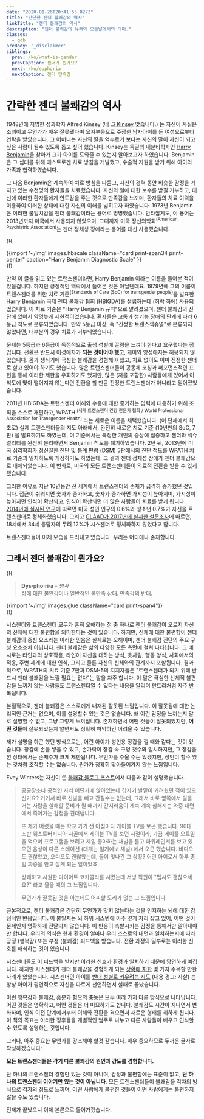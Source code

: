 ```yaml
---
date: "2020-01-26T20:41:55.827Z"
title: "간단한 젠더 불쾌감의 역사"
linkTitle: "젠더 불쾌감의 역사"
description: "젠더 불쾌감의 유래와 오늘날에서의 의미."
classes:
  - gdb
preBody: '_disclaimer'
siblings:
  prev: /ko/what-is-gender
  prevCaption: 젠더가 뭔가요?
  next: /ko/euphoria
  nextCaption: 젠더 만족감
---
```


# 간략한 젠더 불쾌감의 역사

1948년에 저명한 성과학자 Alfred Kinsey (네 [*그* Kinsey](https://en.wikipedia.org/wiki/Alfred_Kinsey) 맞습니다.) 는 자신이 사실은 소녀이고 무언가가 매우 잘못됐다며 요지부동으로 주장한 남자아이를 둔 여성으로부터 연락을 받았습니다. 그 어머니는 자신의 딸을 억누르기 보다는 자신의 딸이 자신이 되고 싶은 사람이 될수 있도록 돕고 싶어 했습니다. Kinsey는 독일의 내분비학자인 [Harry Benjamin](https://en.wikipedia.org/wiki/Harry_Benjamin)을 찾아가 그가 아이를 도와줄 수 있는지 알아보고자 하였습니다. Benjamin은 그 십대를 위해 에스트로겐 치료 방침을 개발했고, 수술적 지원을 받기 위해 아이의 가족과 협력하였습니다.

그 다음 Benjamin은 계속하여 치료 방침을 다듬고, 자신의 경력 동안 비슷한 감정을 가지고 있는 수천명의 환자들을 치료했습니다. 자신의 일에 대한 보수를 받길 거부하고, 대신에 이러한 환자들에게 안도감을 주는 것으로 만족감을 느끼며, 환자들의 치료 이력을 이용하여 이러한 상태에 대한 자신의 이해를 넓히고자 하였습니다. 1973년 Benjamin은 이러한 불일치감을 젠더 불쾌감이라는 용어로 명명했습니다. 안타깝게도, 이 용어는 2013년까지 미국에서 사용되지 않았으며, 그때까지 미국 정신의학회<sup>(American Psychiatric Association)</sup>는 젠더 정체성 장애라는 용어를 대신 사용했습니다.

{!{
<div class="gutter print-inline">
  {{import '~/img' images.hbscale
    className="card print-span34 print-center"
    caption="Harry Benjamin Diagnostic Scale"
  }}
</div>
}!}

만약 이 글을 읽고 있는 트랜스젠더라면, Harry Benjamin 이라는 이름을 들어본 적이 있을겁니다. 하지만 긍정적인 맥락에서 들어본 것은 아닐텐데요. 1979년에 그의 이름이 트랜스젠더를 위한 치료 기준<sup>(Standards of Care (SoC) for transgender people)</sup>을 발표한 Harry Benjamin 국제 젠더 불쾌감 협회 (HBIGDA)를 설립하는데 (허락 하에) 사용되었습니다. 이 치료 기준은 "Harry Benjamin 규칙"으로 알려졌으며, 젠더 불쾌감의 진단에 있어서 악명높게 제한적이었습니다. 환자들은 고통과 성기능 장애의 단계에 따라 6등급 척도로 분류되었습니다. 만약 5등급 이상, 즉 "진정한 트랜스섹슈얼"로 분류되지 않았다면, 대부분의 경우 치료가 거부되었습니다.

문제는 5등급과 6등급이 독점적으로 출생 성별에 끌림을 느껴야 한다고 요구했다는 점입니다. 전환은 반드시 이성애자가 **되는 것이어야 했고**, 게이와 양성애자는 허용되지 않았습니다. 몸과 생식기에 극심한 불쾌감을 경험해야 했고, 치료 없이도 이미 진정한 젠더로 살고 있어야 하기도 했습니다. 많은 트랜스젠더들이 공동체 코칭과 퍼포먼스적인 표현을 통해 이러한 제한을 우회하기도 했지만, 많은 (저를 포함한) 사람들에게 있어서 이 척도에 맞아 떨어지지 않는다면 전환을 할 만큼 진정한 트랜스젠더가 아니라고 믿어졌었습니다.

2011년 HBIGDA는 트랜스젠더 이해와 수용에 대한 증가하는 압력에 대응하기 위해 조직을 스스로 재편하고, WPATH <sup>(세계 트랜스젠더 건강 전문가 협회 / World Professional Association for Transgender Health)</sup> 라는 새로운 이름을 채택했습니다. (이 단체에서 최초로) 실제 트랜스젠더들의 지도 아래에서, 완전히 새로운 치료 기준 (10년만의 SoC, 7판) 을 발표하기도 하였는데, 이 기준에서는 특정한 개인의 증상에 집중하고 젠더와 섹슈얼리티를 완전히 분리하면서 Benjamin 척도를 폐기하였습니다. 2년 뒤, 2013년에 미국 심리학회가 정신질환 진단 및 통계 편람 (DSM) 5판에서의 진단 척도를 WPATH 치료 기준과 일치하도록 개정하기도 하였는데, 그 결과 젠더 정체성 장애가 젠더 불쾌감으로 대체되었습니다. 이 변화로, 미국의 모든 트랜스젠더들이 의료적 전환을 받을 수 있게 됐습니다.

그러한 이유로 지난 10년동안 전 세계에서 트랜스젠더의 존재가 급격히 증가했던 것입니다. 접근이 쉬워지면 숫자가 증가하고, 숫자가 증가하면 가시성이 높아지며, 가시성이 높아지면 인식이 확산되고, 인식이 확산되면 더 많은 사람들이 치료를 받게 됩니다. [2014년에 실시된 연구](https://williamsinstitute.law.ucla.edu/wp-content/uploads/TransAgeReport.pdf)에 따르면 미국 성인 인구의 0.6%와 청소년 0.7%가 자신을 트랜스젠더로 정체화했습니다. 그리고 [GLAAD가 2017년에 실시한 설문조사](https://www.glaad.org/files/aa/2017_GLAAD_Accelerating_Acceptance.pdf)에 따르면, 18세에서 34세 응답자의 무려 12%가 시스젠더로 정체화하지 않았다고 합니다.

트랜스젠더들이 이제 모습을 드러내고 있습니다. 우리는 어디에나 존재합니다.

## 그래서 젠더 불쾌감이 뭔가요?

{!{
<div class="gutter print-span4">
  <blockquote>
    <strong>Dys·pho·ri·a</strong> - <em>명사</em><br>
    삶에 대한 불안감이나 일반적인 불만족 상태. 만족감의 반대.
  </blockquote>
  {{import '~/img' images.glue className="card print-span4"}}
</div>
}!}

시스젠더와 트랜스젠더 모두가 흔히 오해하는 점 중 하나로 젠더 불쾌감이 오로지 자신의 신체에 대한 불편함을 의미한다는 것이 있습니다. 하지만, 신체에 대한 불편함이 젠더 불쾌감의 중심 요소라는 이러한 믿음은 실제로는 오해이며, 젠더 불쾌감 진단의 주요 구성 요소조차 아닙니다. 젠더 불쾌감은 삶의 다양한 모든 측면에 걸쳐 나타납니다. 그 예시로는 타인과의 상호작용, 타인이 자신을 대하는 방식, 옷차림, 행동 양식, 사회에서의 적응, 주변 세계에 대한 인식, 그리고 물론 자신의 신체와의 관계까지 포함됩니다. 결과적으로, WPATH의 치료 기준 7판과 DSM-5의 지지자들은 "트랜스젠더가 되기 위해 반드시 젠더 불쾌감을 느낄 필요는 없다"는 말을 자주 합니다. 이 말은 극심한 신체적 불편감을 느끼지 않는 사람들도 트랜스젠더일 수 있다는 내용을 알리며 만트라처럼 자주 반복됩니다.

본질적으로, 젠더 불쾌감은 스스로에게 내재된 잘못된 느낌입니다. 이 잘못됨에 대한 논리적인 근거는 없으며, 이를 설명할수 있는 것은 없습니다. 왜 이런 감정을 느끼는지 말로 설명할 수 없고, 그냥 그렇게 느껴집니다. 존재하면서 어떤 것들이 잘못되었지만, **어떤 것들**이 잘못되었는지 알면서도 정확히 파악하긴 어려울 수 있습니다.

제가 설명을 하곤 했던 방식으로는, 어린 아이가 성인용 장갑을 낄 때와 같다는 것이 있습니다. 장갑에 손을 넣을 수 있고, 손가락이 장갑 속 구멍 갯수와 일치하지만, 그 장갑을 낀 상태에서는 손재주가 크게 제한됩니다. 무언가를 주울 수는 있겠지만, 성인이 할수 있는 것처럼 조작할 수는 없습니다. 뭔가가 정확히 맞아들어가지 않는 느낌입니다.

Evey Winters는 자신이 쓴 [불쾌감 블로그 포스트](https://eveywinters.com/on-dysphoria-before-enduring-and-after/)에서 다음과 같이 설명했습니다.

> 공공장소나 공적인 자리 어딘가에 앉아있는데 갑자기 발밑이 가려웠던 적이 있으신가요? 거기서 바로 신발을 빼고 간질수는 없는데, 그래서 바로 옆쪽에서 말을 거는 사람을 살해할 준비가 될 때까지 간지러움이 계속 계속 심해지는 와중 내면에서 죽어가는 감정을 견더냅니다.
>
> 또 제가 어렸을 때는 학교 가기 전 아침마다 케이블 TV를 보곤 했습니다. 90대 초반 웨스트버지니아 시골에서 케이블 TV를 보던 시절이라, 가끔 메이플 오트밀을 먹으며 프로그램을 보려고 제일 좋아하는 채널을 틀고 파워레인저를 보고 있으면 음성이 다른 스테이션 (대개는 일기예보 채널) 에서 오곤 했습니다. 비디오도 괜찮았고, 오디오도 괜찮았는데, 둘이 엇나간 그 상황? 어린 아이로서 하루 종일 짜증을 안고 살게 되는 일이었죠.
>
> 상쾌하고 시원한 다이어트 코카콜라를 시켰는데 서빙 직원이 "펩시도 괜찮으세요?" 라고 물을 때의 그 느낌입니다.
>
> 무언가가 잘못된 것을 아는데도 어찌할 도리가 없는 그 느낌입니다.

근본적으로, 젠더 불쾌감은 간단히 무언가가 맞지 않는다는 것을 인지하는 뇌에 대한 감정적인 반응입니다. 이 불일치는 뇌 하위 시스템에 아주 깊게 자리 잡고 있어, 어떤 것이 문제인지 명확하게 전달되지 않습니다. 이 반응이 촉발시키는 감정을 통해서만 알아내야만 합니다. 우리의 의식은 현재 환경이 얼마나 우리 스스로의 내면과 일치하는지에 따라 긍정 (행복감) 또는 부정 (불쾌감) 피드백을 받습니다. 전환 과정의 일부로는 이러한 신호를 해석하는 것이 있습니다.

시스젠더들도 이 피드백을 받지만 이러한 신호가 환경과 일치하기 때문에 당연하게 여깁니다. 하지만 시스젠더가 젠더 불쾌감을 경험하게 되는 [상황에 처한](https://www.teenvogue.com/story/maisie-williams-arya-stark-game-of-thrones-affected-her-body-image) 몇 가지 주목할 만한 사례가 있었습니다. 시스젠더인 아이를 [반대 성별로 키우려는 시도](https://www.nytimes.com/2004/05/12/us/david-reimer-38-subject-of-the-john-joan-case.html) (내용 경고: 자살) 는 항상 아이가 필연적으로 자신을 다르게 선언하면서 실패로 끝났습니다.

이런 행복감과 불쾌감, 흥분과 혐오의 충동은 모두 여러 가지 다른 방식으로 나타납니다. 어떤 것들은 명확하고, 어떤 것들은 더 미묘하기도 합니다. 불쾌감도 시간이 지나면서 변화하며, 인식 이전 단계에서부터 이해와 전환을 겪으면서 새로운 형태를 취하게 됩니다. 이 책의 목표는 이러한 징후들을 개별적인 범주로 나누고 다른 사람들이 배우고 인식할 수 있도록 설명하는 것입니다.

그러나, 아주 중요한 무언가를 강조해야 할것 같습니다. 매우 중요하므로 두꺼운 글자로 작성하겠습니다:

**모든 트랜스젠더들은 각기 다른 불쾌감의 원인과 강도를 경험합니다.**

단 하나의 트랜스젠더 경험만 있는 것이 아니며, 감정과 불편함에는 표준이 없고, **단 하나의 트랜스젠더 이야기만 있는 것이 아닙니다**. 모든 트랜스젠더들이 불쾌감을 각자의 방식으로 각자의 정도로 느끼며, 어떤 사람에게 불편한 것들이 어떤 사람에게는 불편하지 않을 수도 있습니다.

전제가 끝났으니 이제 본론으로 들어가겠습니다.
